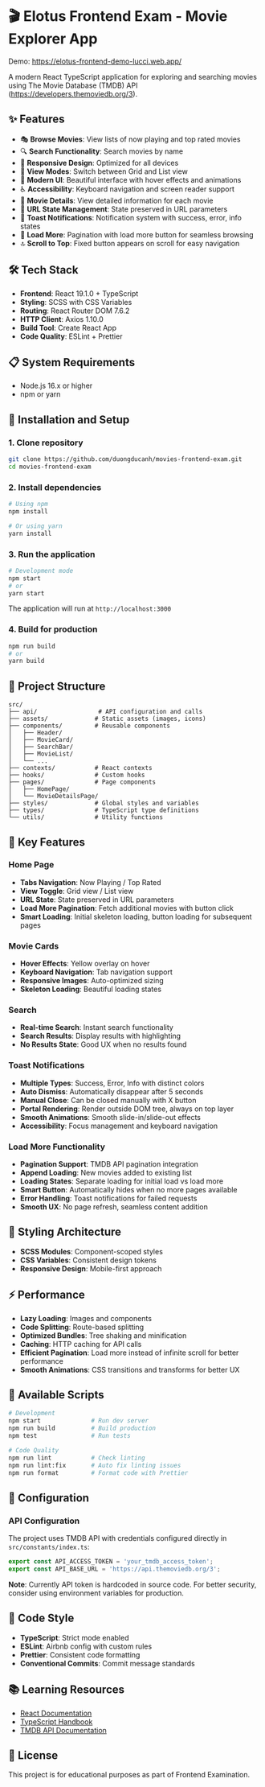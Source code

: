 # 🎬 Elotus Frontend Exam - Movie Explorer App

Demo: https://elotus-frontend-demo-lucci.web.app/

A modern React TypeScript application for exploring and searching movies using The Movie Database (TMDB) API (https://developers.themoviedb.org/3).

## ✨ Features

- 🎭 **Browse Movies**: View lists of now playing and top rated movies
- 🔍 **Search Functionality**: Search movies by name
- 📱 **Responsive Design**: Optimized for all devices
- 🎯 **View Modes**: Switch between Grid and List view
- 🎨 **Modern UI**: Beautiful interface with hover effects and animations
- ♿ **Accessibility**: Keyboard navigation and screen reader support
- 🎪 **Movie Details**: View detailed information for each movie
- 🔗 **URL State Management**: State preserved in URL parameters
- 🔔 **Toast Notifications**: Notification system with success, error, info states
- 📄 **Load More**: Pagination with load more button for seamless browsing
- 🔝 **Scroll to Top**: Fixed button appears on scroll for easy navigation

## 🛠️ Tech Stack

- **Frontend**: React 19.1.0 + TypeScript
- **Styling**: SCSS with CSS Variables
- **Routing**: React Router DOM 7.6.2
- **HTTP Client**: Axios 1.10.0
- **Build Tool**: Create React App
- **Code Quality**: ESLint + Prettier

## 📋 System Requirements

- Node.js 16.x or higher
- npm or yarn

## 🚀 Installation and Setup

### 1. Clone repository

```bash
git clone https://github.com/duongducanh/movies-frontend-exam.git
cd movies-frontend-exam
```

### 2. Install dependencies

```bash
# Using npm
npm install

# Or using yarn
yarn install
```

### 3. Run the application

```bash
# Development mode
npm start
# or
yarn start
```

The application will run at `http://localhost:3000`

### 4. Build for production

```bash
npm run build
# or
yarn build
```

## 📁 Project Structure

```
src/
├── api/                 # API configuration and calls
├── assets/             # Static assets (images, icons)
├── components/         # Reusable components
│   ├── Header/
│   ├── MovieCard/
│   ├── SearchBar/
│   ├── MovieList/
│   └── ...
├── contexts/           # React contexts
├── hooks/              # Custom hooks
├── pages/              # Page components
│   ├── HomePage/
│   └── MovieDetailsPage/
├── styles/             # Global styles and variables
├── types/              # TypeScript type definitions
└── utils/              # Utility functions
```

## 🎯 Key Features

### Home Page

- **Tabs Navigation**: Now Playing / Top Rated
- **View Toggle**: Grid view / List view
- **URL State**: State preserved in URL parameters
- **Load More Pagination**: Fetch additional movies with button click
- **Smart Loading**: Initial skeleton loading, button loading for subsequent pages

### Movie Cards

- **Hover Effects**: Yellow overlay on hover
- **Keyboard Navigation**: Tab navigation support
- **Responsive Images**: Auto-optimized sizing
- **Skeleton Loading**: Beautiful loading states

### Search

- **Real-time Search**: Instant search functionality
- **Search Results**: Display results with highlighting
- **No Results State**: Good UX when no results found

### Toast Notifications

- **Multiple Types**: Success, Error, Info with distinct colors
- **Auto Dismiss**: Automatically disappear after 5 seconds
- **Manual Close**: Can be closed manually with X button
- **Portal Rendering**: Render outside DOM tree, always on top layer
- **Smooth Animations**: Smooth slide-in/slide-out effects
- **Accessibility**: Focus management and keyboard navigation

### Load More Functionality

- **Pagination Support**: TMDB API pagination integration
- **Append Loading**: New movies added to existing list
- **Loading States**: Separate loading for initial load vs load more
- **Smart Button**: Automatically hides when no more pages available
- **Error Handling**: Toast notifications for failed requests
- **Smooth UX**: No page refresh, seamless content addition

## 🎨 Styling Architecture

- **SCSS Modules**: Component-scoped styles
- **CSS Variables**: Consistent design tokens
- **Responsive Design**: Mobile-first approach

## ⚡ Performance

- **Lazy Loading**: Images and components
- **Code Splitting**: Route-based splitting
- **Optimized Bundles**: Tree shaking and minification
- **Caching**: HTTP caching for API calls
- **Efficient Pagination**: Load more instead of infinite scroll for better performance
- **Smooth Animations**: CSS transitions and transforms for better UX

## 🧪 Available Scripts

```bash
# Development
npm start              # Run dev server
npm run build          # Build production
npm test               # Run tests

# Code Quality
npm run lint           # Check linting
npm run lint:fix       # Auto fix linting issues
npm run format         # Format code with Prettier
```

## 🔧 Configuration

### API Configuration

The project uses TMDB API with credentials configured directly in `src/constants/index.ts`:

```typescript
export const API_ACCESS_TOKEN = 'your_tmdb_access_token';
export const API_BASE_URL = 'https://api.themoviedb.org/3';
```

**Note**: Currently API token is hardcoded in source code. For better security, consider using environment variables for production.

## 📝 Code Style

- **TypeScript**: Strict mode enabled
- **ESLint**: Airbnb config with custom rules
- **Prettier**: Consistent code formatting
- **Conventional Commits**: Commit message standards

## 📚 Learning Resources

- [React Documentation](https://react.dev/)
- [TypeScript Handbook](https://www.typescriptlang.org/docs/)
- [TMDB API Documentation](https://developer.themoviedb.org/docs)

## 📄 License

This project is for educational purposes as part of Frontend Examination.

